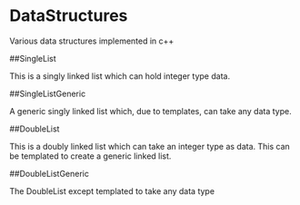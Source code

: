 # DataStructures
Various data structures implemented in c++

##SingleList

This is a singly linked list which can hold integer type data.

##SingleListGeneric

A generic singly linked list which, due to templates, can take any data type.

##DoubleList

This is a doubly linked list which can take an integer type as data. This can be templated to create a generic linked list.

##DoubleListGeneric

The DoubleList except templated to take any data type
